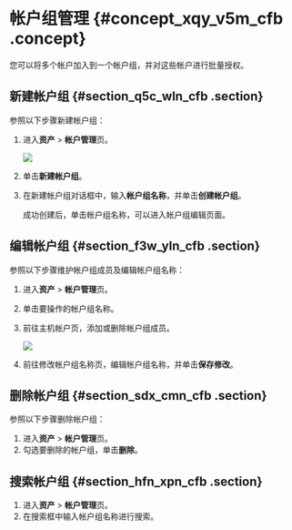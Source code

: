 # 帐户组管理 {#concept_xqy_v5m_cfb .concept}

您可以将多个帐户加入到一个帐户组，并对这些帐户进行批量授权。

## 新建帐户组 {#section_q5c_wln_cfb .section}

参照以下步骤新建帐户组：

1.  进入**资产** \> **帐户管理**页。

    ![](http://static-aliyun-doc.oss-cn-hangzhou.aliyuncs.com/assets/img/18800/153673899810453_zh-CN.png)

2.  单击**新建帐户组**。
3.  在新建帐户组对话框中，输入**帐户组名称**，并单击**创建帐户组**。

    成功创建后，单击帐户组名称，可以进入帐户组编辑页面。


## 编辑帐户组 {#section_f3w_yln_cfb .section}

参照以下步骤维护帐户组成员及编辑帐户组名称：

1.  进入**资产** \> **帐户管理**页。
2.  单击要操作的帐户组名称。
3.  前往主机帐户页，添加或删除帐户组成员。

    ![](http://static-aliyun-doc.oss-cn-hangzhou.aliyuncs.com/assets/img/18800/153673899810456_zh-CN.png)

4.  前往修改帐户组名称页，编辑帐户组名称，并单击**保存修改**。

## 删除帐户组 {#section_sdx_cmn_cfb .section}

参照以下步骤删除帐户组：

1.  进入**资产** \> **帐户管理**页。
2.  勾选要删除的帐户组，单击**删除**。

## 搜索帐户组 {#section_hfn_xpn_cfb .section}

1.  进入**资产** \> **帐户管理**页。
2.  在搜索框中输入帐户组名称进行搜索。


